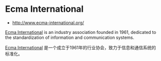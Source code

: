 # Ecma International

- <http://www.ecma-international.org/>

[Ecma International] is an industry association founded in 1961,
dedicated to the standardization of information and communication systems.

[Ecma International] 是一个成立于1961年的行业协会，致力于信息和通信系统的标准化。


[Ecma International]: <http://www.ecma-international.org/>
